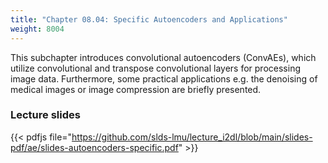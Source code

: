 ```yaml
---
title: "Chapter 08.04: Specific Autoencoders and Applications"
weight: 8004
---
```

This subchapter introduces convolutional autoencoders (ConvAEs), which utilize convolutional and transpose convolutional layers for processing image data. Furthermore, some practical applications e.g. the denoising of medical images or image compression are briefly presented. 
<!--more-->

### Lecture slides

{{< pdfjs file="https://github.com/slds-lmu/lecture_i2dl/blob/main/slides-pdf/ae/slides-autoencoders-specific.pdf" >}}

